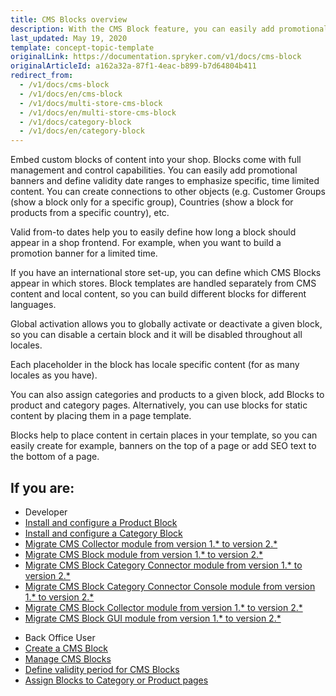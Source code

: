 ```yaml
---
title: CMS Blocks overview
description: With the CMS Block feature, you can easily add promotional banners and define validity date ranges to emphasize specific, time-limited content.
last_updated: May 19, 2020
template: concept-topic-template
originalLink: https://documentation.spryker.com/v1/docs/cms-block
originalArticleId: a162a32a-87f1-4eac-b899-b7d64804b411
redirect_from:
  - /v1/docs/cms-block
  - /v1/docs/en/cms-block
  - /v1/docs/multi-store-cms-block
  - /v1/docs/en/multi-store-cms-block
  - /v1/docs/category-block
  - /v1/docs/en/category-block
---
```


Embed custom blocks of content into your shop. Blocks come with full management and control capabilities. You can easily add promotional banners and define validity date ranges to emphasize specific, time limited content. You can create connections to other objects (e.g. Customer Groups (show a block only for a specific group), Countries (show a block for products from a specific country), etc.

Valid from-to dates help you to easily define how long a block should appear in a shop frontend. For example, when you want to build a promotion banner for a limited time.

If you have an international store set-up, you can define which CMS Blocks appear in which stores. Block templates are handled separately from CMS content and local content, so you can build different blocks for different languages.

Global activation allows you to globally activate or deactivate a given block, so you can disable a certain block and it will be disabled throughout all locales.

Each placeholder in the block has locale specific content (for as many locales as you have).

You can also assign categories and products to a given block, add Blocks to product and category pages. Alternatively, you can use blocks for static content by placing them in a page template.

Blocks help to place content in certain places in your template, so you can easily create for example, banners on the top of a page or add SEO text to the bottom of a page.

## If you are:
<div class="mr-container">
    <div class="mr-list-container">
        <!-- col1 -->
        <div class="mr-col">
            <ul class="mr-list mr-list-green">
                <li class="mr-title">Developer</li>
                <li><a href="/docs/scos/dev/feature-integration-guides/{{page.version}}/installing-the-product-cms-block.html" class="mr-link">Install and configure a Product Block</a></li>
<li><a href="/docs/scos/dev/feature-integration-guides/{{page.version}}/installing-the-category-cms-blocks.html" class="mr-link">Install and configure a Category Block</a></li>
<li><a href="/docs/pbc/all/content-management-system/{{page.version}}/install-and-upgrade/upgrade-modules/upgrade-the-cmscollector-module.html" class="mr-link">Migrate CMS Collector module from version 1.* to version 2.*</a></li>
<li><a href="/docs/pbc/all/content-management-system/{{page.version}}/install-and-upgrade/upgrade-modules/upgrade-the-cmsblock-module.html#upgrading-from-version-1-to-version-2" class="mr-link">Migrate CMS Block module from version 1.* to version 2.*</a></li>
<li><a href="/docs/pbc/all/content-management-system/{{page.version}}/install-and-upgrade/upgrade-modules/upgrade-the-cmsblockcategoryconnector-module.html" class="mr-link">Migrate CMS Block Category Connector module from version 1.* to version 2.*</a></li>
<li><a href="/docs/pbc/all/content-management-system/{{page.version}}/install-and-upgrade/upgrade-modules/upgrade-the-cmsblock-modulecategoryconnector-migration-console.html" class="mr-link">Migrate CMS Block Category Connector Console module from version 1.* to version 2.*</a></li>
<li><a href="/docs/pbc/all/content-management-system/{{page.version}}/install-and-upgrade/upgrade-modules/upgrade-the-migration-guide-cms-block-collector.html" class="mr-link">Migrate CMS Block Collector  module from version 1.* to version 2.*</a></li>
<li><a href="/docs/pbc/all/content-management-system/{{page.version}}/install-and-upgrade/upgrade-modules/upgrade-the-cmsblockgui-module.html" class="mr-link">Migrate CMS Block GUI  module from version 1.* to version 2.*</a></li>
    </ul>
        </div>
        <!-- col2 -->
        <div class="mr-col">
            <ul class="mr-list mr-list-blue">
                <li class="mr-title"> Back Office User</li>
                <li><a href="/docs/scos/user/back-office-user-guides/{{page.version}}/content/blocks/creating-cms-blocks.html" class="mr-link">Create a CMS Block</a></li>
                <li><a href="/docs/scos/user/back-office-user-guides/{{page.version}}/content/blocks/managing-cms-blocks.html" class="mr-link">Manage CMS Blocks</a></li>
                <li><a href="/docs/scos/user/back-office-user-guides/{{page.version}}/content/blocks/defining-validity-period-for-cms-blocks.html" class="mr-link">Define validity period for CMS Blocks</a></li>
                <li><a href="/docs/scos/user/back-office-user-guides/{{page.version}}/content/blocks/assigning-blocks-to-category-or-product-pages.html" class="mr-link">Assign Blocks to Category or Product pages</a></li>
